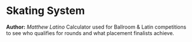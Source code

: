 # Skating System
**Author:** *Matthew Latino*
Calculator used for Ballroom & Latin competitions to see who qualifies
for rounds and what placement finalists achieve.
